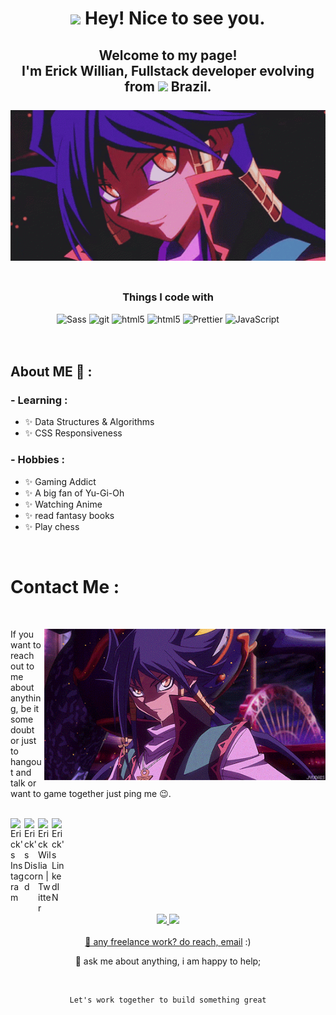   <h1 align="center"><img src="https://emojis.slackmojis.com/emojis/images/1531849430/4246/blob-sunglasses.gif?1531849430" width="30"/> Hey! Nice to see you.</h1>
  <h2 align="center">Welcome to my page! </br> I'm Erick Willian, Fullstack developer evolving from <img src="https://cdn-icons-png.flaticon.com/512/3909/3909370.png" width="13"/> <b>Brazil</b>.

  <br>
  <br>
  
<div align="center">
<img hight="300" width="700" alt="GIF" align="center" src="assets/aigami-diva.gif">
</div>
<br>

<h3 align="center">Things I code with</h3>
<div align="center">
<img alt="Sass" src="https://img.shields.io/badge/-Sass-CC6699?style=flat-square&logo=sass&logoColor=white" />
<img alt="git" src="https://img.shields.io/badge/-Git-F05032?style=flat-square&logo=git&logoColor=white" />
<img alt="html5" src="https://img.shields.io/badge/-CSS-blue?style=flat-square&logo=css3&logoColor=white" />
<img alt="html5" src="https://img.shields.io/badge/-HTML5-E34F26?style=flat-square&logo=html5&logoColor=white" />
<img alt="Prettier" src="https://img.shields.io/badge/-Prettier-F7B93E?style=flat-square&logo=prettier&logoColor=white" />
<img alt="JavaScript" src="https://img.shields.io/badge/-JavaScript-F7B93E?style=flat-square&logo=javascript&logoColor=white" />
      </div>
<br>
<br>

## About ME 💬 :

### - Learning :

- ✨ Data Structures & Algorithms
- ✨ CSS Responsiveness

### - Hobbies :

- ✨ Gaming Addict
- ✨ A big fan of Yu-Gi-Oh
- ✨ Watching Anime
- ✨ read fantasy books
- ✨ Play chess


</br>

# Contact Me :

 </br>
 
<div class="contact" >
  <img class="aigami" hight="320" width="450" align="right" alt="GIF" src="assets/aigami.gif">
  
 
  
  If you want to reach out to me about anything, be it some doubt or just to hangout and talk or want to game together just ping me 😉.
  
  <br>

  <div class="redes" ><a  target="_blank"href="https://www.instagram.com/erick.williian/">
    <img align="left" alt="Erick's Instagram" width="22px" src="https://raw.githubusercontent.com/hussainweb/hussainweb/main/icons/instagram.png" />
  </a>
  <a href="https://discord.com/channels/973003825462009876/973003825462009879" target="_blank">
    <img align="left" alt="Erick's Discord" width="22px" src="https://raw.githubusercontent.com/peterthehan/peterthehan/master/assets/discord.svg" />
  </a>
  <a  target="_blank"href="https://twitter.com/mercurio_dev">
    <img align="left" alt="Erick Willian | Twitter" width="22px" src="https://raw.githubusercontent.com/peterthehan/peterthehan/master/assets/twitter.svg" />
  </a>
  <a  target="_blank"href="https://www.linkedin.com/in/erick-willian-747938212/">
    <img align="left" alt="Erick's LinkedIN" width="22px" src="https://raw.githubusercontent.com/peterthehan/peterthehan/master/assets/linkedin.svg" />
  </a>
  </div>
</div>
<br>
<br>
<br>
<br>
<br>
<br>
<br>
  <br>
    <br>
    
<div class="stats" align="center">
  <a href="https://github.com/EriickW">
  <img height="160em" src="https://github-readme-stats.vercel.app/api?username=EriickW&show_icons=true&theme=tokyonight&include_all_commits=true&count_private=true"/>
  <img height="160em" src="https://github-readme-stats.vercel.app/api/top-langs/?username=EriickW&layout=compact&langs_count=7&theme=tokyonight"/>
</div>

  <br>
<div align="center">
💼 any freelance work? do reach, <a href="mailto:erickwillian223@gmail.com">email</a> :)

💬 ask me about anything, i am happy to help;

<br>
<p>

    Let's work together to build something great

</p>
  </div>
